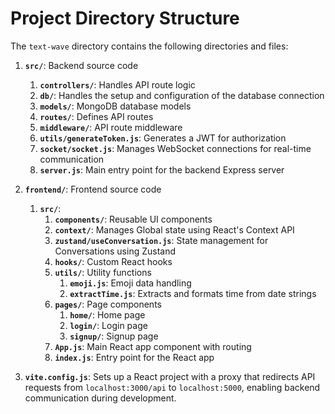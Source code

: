 # Project Directory Structure
The `text-wave` directory contains the following directories and files:  

1. **`src/`**: Backend source code  
    1. **`controllers/`**: Handles API route logic  
    2. **`db/`**: Handles the setup and configuration of the database connection  
    3. **`models/`**: MongoDB database models  
    4. **`routes/`**: Defines API routes  
    5. **`middleware/`**: API route middleware  
    6. **`utils/generateToken.js`**: Generates a JWT for authorization  
    7. **`socket/socket.js`**: Manages WebSocket connections for real-time communication  
    8. **`server.js`**: Main entry point for the backend Express server  

2. **`frontend/`**: Frontend source code  
    1. **`src/`**:
        1. **`components/`**: Reusable UI components  
        2. **`context/`**: Manages Global state using React's Context API  
        3. **`zustand/useConversation.js`**: State management for Conversations using Zustand  
        4. **`hooks/`**: Custom React hooks  
        5. **`utils/`**: Utility functions  
            1. **`emoji.js`**: Emoji data handling  
            2. **`extractTime.js`**: Extracts and formats time from date strings  
        6. **`pages/`**: Page components  
            1. **`home/`**: Home page  
            2. **`login/`**: Login page  
            3. **`signup/`**: Signup page  
        7. **`App.js`**: Main React app component with routing  
        8. **`index.js`**: Entry point for the React app  

3. **`vite.config.js`**: Sets up a React project with a proxy that redirects API requests from `localhost:3000/api` to `localhost:5000`, enabling backend communication during development.
